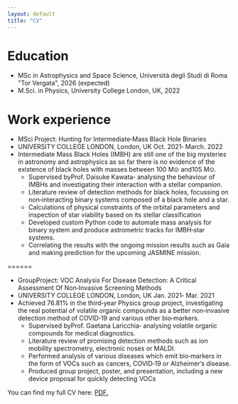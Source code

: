 ```yaml
---
layout: default
title: "CV"
---
```


Education
======
* MSc in Astrophysics and Space Science,  Università degli Studi di Roma "Tor Vergata", 2026 (expected)
* M.Sci. in Physics, University College London, UK, 2022

Work experience
======
* MSci Project: Hunting for Intermediate‑Mass Black Hole Binaries
 * UNIVERSITY COLLEGE LONDON, London, UK                                           Oct. 2021‑ March. 2022
 * Intermediate Mass Black Holes (IMBH) are still one of the big mysteries in astronomy and astrophysics as so far there is no evidence of the existence of black holes with masses between 100 M⊙ and105 M⊙.
    * Supervised byProf. Daisuke Kawata‑ analysing the behaviour of IMBHs and investigating their interaction with a stellar companion.
    * Literature review of detection methods for black holes, focussing on non‑interacting binary systems composed of a black hole and a star.
    * Calculations of physical constraints of the orbital parameters and inspection of star viability based on its stellar classification
    * Developed custom Python code to automate mass analysis for binary system and produce astrometric tracks for IMBH‑star systems.
    * Correlating the results with the ongoing mission results such as Gaia and making prediction for the upcoming JASMINE mission.

======

* GroupProject: VOC Analysis For Disease Detection: A Critical Assessment Of Non‑Invasive Screening Methods
 * UNIVERSITY COLLEGE LONDON, London, UK                                             Jan. 2021‑ Mar. 2021
 * Achieved 76.81% in the third‑year Physics group project, investigating the real potential of volatile organic compounds as a better non‑invasive detection method of COVID‑19 and various other bio‑markers.
    * Supervised byProf. Gaetana Laricchia‑ analysing volatile organic compounds for medical diagnostics.
    * Literature review of promising detection methods such as ion mobility spectrometry, electronic noses or MALDI.
    * Performed analysis of various diseases which emit bio‑markers in the form of VOCs such as cancers, COVID‑19 or Alzheimer’s disease.
    * Produced group project, poster, and presentation, including a new device proposal for quickly detecting VOCs

You can find my full CV here: <a href="https://acpopa.github.io/ACP-CV.pdf" target="_blank">PDF.</a>
